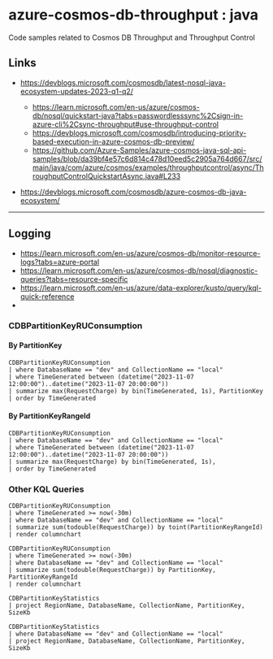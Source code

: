 # azure-cosmos-db-throughput : java

Code samples related to Cosmos DB Throughput and Throughput Control

## Links

- https://devblogs.microsoft.com/cosmosdb/latest-nosql-java-ecosystem-updates-2023-q1-q2/
  - https://learn.microsoft.com/en-us/azure/cosmos-db/nosql/quickstart-java?tabs=passwordlesssync%2Csign-in-azure-cli%2Csync-throughput#use-throughput-control
  - https://devblogs.microsoft.com/cosmosdb/introducing-priority-based-execution-in-azure-cosmos-db-preview/
  - https://github.com/Azure-Samples/azure-cosmos-java-sql-api-samples/blob/da39bf4e57c6d814c478d10eed5c2905a764d667/src/main/java/com/azure/cosmos/examples/throughputcontrol/async/ThroughputControlQuickstartAsync.java#L233

- https://devblogs.microsoft.com/cosmosdb/azure-cosmos-db-java-ecosystem/

---

## Logging

- https://learn.microsoft.com/en-us/azure/cosmos-db/monitor-resource-logs?tabs=azure-portal
- https://learn.microsoft.com/en-us/azure/cosmos-db/nosql/diagnostic-queries?tabs=resource-specific
- https://learn.microsoft.com/en-us/azure/data-explorer/kusto/query/kql-quick-reference
- 

### CDBPartitionKeyRUConsumption

#### By PartitionKey 

```
CDBPartitionKeyRUConsumption
| where DatabaseName == "dev" and CollectionName == "local"
| where TimeGenerated between (datetime("2023-11-07 12:00:00")..datetime("2023-11-07 20:00:00"))
| summarize max(RequestCharge) by bin(TimeGenerated, 1s), PartitionKey
| order by TimeGenerated
```

#### By PartitionKeyRangeId

```
CDBPartitionKeyRUConsumption
| where DatabaseName == "dev" and CollectionName == "local"
| where TimeGenerated between (datetime("2023-11-07 12:00:00")..datetime("2023-11-07 20:00:00"))
| summarize max(RequestCharge) by bin(TimeGenerated, 1s), 
| order by TimeGenerated
```

### Other KQL Queries

```
CDBPartitionKeyRUConsumption
| where TimeGenerated >= now(-30m)
| where DatabaseName == "dev" and CollectionName == "local"
| summarize sum(todouble(RequestCharge)) by toint(PartitionKeyRangeId)
| render columnchart
```

```
CDBPartitionKeyRUConsumption
| where TimeGenerated >= now(-30m)
| where DatabaseName == "dev" and CollectionName == "local"
| summarize sum(todouble(RequestCharge)) by PartitionKey, PartitionKeyRangeId
| render columnchart
```


```
CDBPartitionKeyStatistics
| project RegionName, DatabaseName, CollectionName, PartitionKey, SizeKb

CDBPartitionKeyStatistics
| where DatabaseName == "dev" and CollectionName == "local"
| project RegionName, DatabaseName, CollectionName, PartitionKey, SizeKb
```


